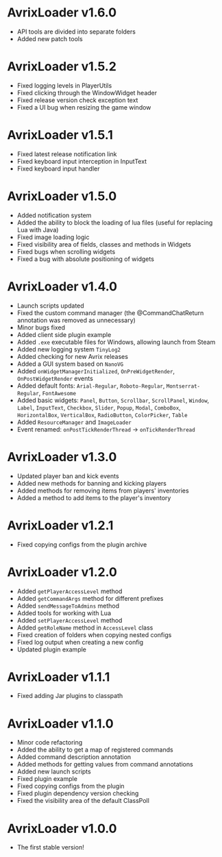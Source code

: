 # AvrixLoader v1.6.0

- API tools are divided into separate folders
- Added new patch tools

# AvrixLoader v1.5.2

- Fixed logging levels in PlayerUtils
- Fixed clicking through the WindowWidget header
- Fixed release version check exception text
- Fixed a UI bug when resizing the game window

# AvrixLoader v1.5.1

- Fixed latest release notification link
- Fixed keyboard input interception in InputText
- Fixed keyboard input handler

# AvrixLoader v1.5.0

- Added notification system
- Added the ability to block the loading of lua files (useful for replacing Lua with Java)
- Fixed image loading logic
- Fixed visibility area of fields, classes and methods in Widgets
- Fixed bugs when scrolling widgets
- Fixed a bug with absolute positioning of widgets

# AvrixLoader v1.4.0

- Launch scripts updated
- Fixed the custom command manager (the @CommandChatReturn annotation was removed as unnecessary)
- Minor bugs fixed
- Added client side plugin example
- Added `.exe` executable files for Windows, allowing launch from Steam
- Added new logging system `TinyLog2`
- Added checking for new Avrix releases
- Added a GUI system based on `NanoVG`
- Added `onWidgetManagerInitialized`, `OnPreWidgetRender`, `OnPostWidgetRender` events
- Added default fonts: `Arial-Regular`, `Roboto-Regular`, `Montserrat-Regular`, `FontAwesome`
- Added basic
  widgets: `Panel`, `Button`, `Scrollbar`, `ScrollPanel`, `Window`, `Label`, `InputText`, `Checkbox`, `Slider`, `Popup`, `Modal`, `ComboBox`, `HorizontalBox`, `VerticalBox`, `RadioButton`, `ColorPicker`, `Table`
- Added `ResourceManager` and `ImageLoader`
- Event renamed: `onPostTickRenderThread` -> `onTickRenderThread`

# AvrixLoader v1.3.0

- Updated player ban and kick events
- Added new methods for banning and kicking players
- Added methods for removing items from players' inventories
- Added a method to add items to the player's inventory

# AvrixLoader v1.2.1

- Fixed copying configs from the plugin archive

# AvrixLoader v1.2.0

- Added `getPlayerAccessLevel` method
- Added `getCommandArgs` method for different prefixes
- Added `sendMessageToAdmins` method
- Added tools for working with Lua
- Added `setPlayerAccessLevel` method
- Added `getRoleName` method in `AccessLevel` class
- Fixed creation of folders when copying nested configs
- Fixed log output when creating a new config
- Updated plugin example

# AvrixLoader v1.1.1

- Fixed adding Jar plugins to classpath

# AvrixLoader v1.1.0

- Minor code refactoring
- Added the ability to get a map of registered commands
- Added command description annotation
- Added methods for getting values from command annotations
- Added new launch scripts
- Fixed plugin example
- Fixed copying configs from the plugin
- Fixed plugin dependency version checking
- Fixed the visibility area of the default ClassPoll

# AvrixLoader v1.0.0

- The first stable version!